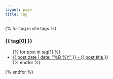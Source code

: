 ```yaml
---
layout: page
title: Tag
---
```


{% for tag in site.tags %}
  <h3>{{ tag[0] }}</h3>
  <ul>
    {% for post in tag[1] %}
      <li><a href="/nova64{{ post.url }}">{{ post.date | date: "%B %Y" }} - {{ post.title }}</a></li>
    {% endfor %}
  </ul>
{% endfor %}